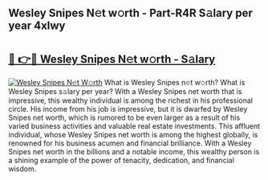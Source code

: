 ## Wesley Snipes N𝚎t w𝚘rth - Part-R4R S𝚊lary per year 4xIwy

# <h2><a href="http://gc1v7h.nevu.top/?p=Wesley+Snipes">🔗 👉🔴 Wesley Snipes N𝚎t w𝚘rth - S𝚊lary</a></h2>

[![Wesley Snipes N𝚎t W𝚘rth](https://i.imgur.com/Oavwk0R.jpeg)](http://gc1v7h.nevu.top/?p=Wesley+Snipes)
What is Wesley Snipes n𝚎t w𝚘rth? What is Wesley Snipes s𝚊lary per year?
With a Wesley Snipes net worth that is impressive, this wealthy individual is among the richest in his professional circle. His income from his job is impressive, but it is dwarfed by Wesley Snipes net worth, which is rumored to be even larger as a result of his varied business activities and valuable real estate investments. This affluent individual, whose Wesley Snipes net worth is among the highest globally, is renowned for his business acumen and financial brilliance. With a Wesley Snipes net worth in the billions and a notable income, this wealthy person is a shining example of the power of tenacity, dedication, and financial wisdom.
